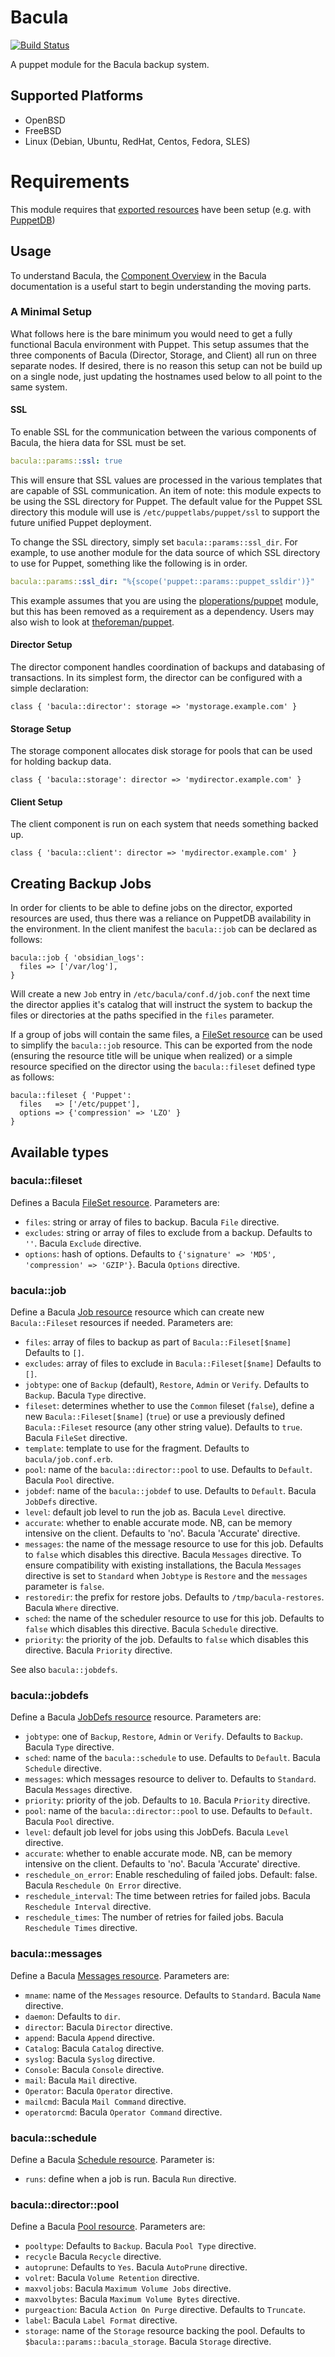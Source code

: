 # Bacula

[![Build Status](https://travis-ci.org/xaque208/puppet-bacula.svg?branch=master)](https://travis-ci.org/xaque208/puppet-bacula.svg?branch=master)

A puppet module for the Bacula backup system.

## Supported Platforms

* OpenBSD
* FreeBSD
* Linux (Debian, Ubuntu, RedHat, Centos, Fedora, SLES)

# Requirements

This module requires that [exported resources] have been setup (e.g. with [PuppetDB])

## Usage

To understand Bacula, the [Component Overview] in the Bacula documentation is a
useful start to begin understanding the moving parts.

### A Minimal Setup

What follows here is the bare minimum you would need to get a fully functional
Bacula environment with Puppet.  This setup assumes that the three components
of Bacula (Director, Storage, and Client) all run on three separate nodes.  If
desired, there is no reason this setup can not be build up on a single node,
just updating the hostnames used below to all point to the same system.

#### SSL

To enable SSL for the communication between the various components of Bacula,
the hiera data for SSL must be set.

```yaml
bacula::params::ssl: true
```

This will ensure that SSL values are processed in the various templates that
are capable of SSL communication.  An item of note: this module expects to be
using the SSL directory for Puppet.  The default value for the Puppet SSL
directory this module will use is `/etc/puppetlabs/puppet/ssl` to support the
future unified Puppet deployment.

To change the SSL directory, simply set `bacula::params::ssl_dir`.  For
example, to use another module for the data source of which SSL directory to
use for Puppet, something like the following is in order.

```yaml
bacula::params::ssl_dir: "%{scope('puppet::params::puppet_ssldir')}"
```

This example assumes that you are using the [ploperations/puppet] module, but
this has been removed as a requirement as a dependency.  Users may also wish to
look at [theforeman/puppet].

#### Director Setup

The director component handles coordination of backups and databasing of
transactions.  In its simplest form, the director can be configured with a
simple declaration:

```Puppet
class { 'bacula::director': storage => 'mystorage.example.com' }
```

#### Storage Setup

The storage component allocates disk storage for pools that can be used for
holding backup data.

```Puppet
class { 'bacula::storage': director => 'mydirector.example.com' }
```

#### Client Setup

The client component is run on each system that needs something backed up.

```Puppet
class { 'bacula::client': director => 'mydirector.example.com' }
```

## Creating Backup Jobs

In order for clients to be able to define jobs on the director, exported
resources are used, thus there was a reliance on PuppetDB availability in the
environment. In the client manifest the `bacula::job` can be declared as
follows:

```puppet
bacula::job { 'obsidian_logs':
  files => ['/var/log'],
}
```

Will create a new `Job` entry in `/etc/bacula/conf.d/job.conf` the next time
the director applies it's catalog that will instruct the system to backup the
files or directories at the paths specified in the `files` parameter.

If a group of jobs will contain the same files, a [FileSet resource] can be
used to simplify the `bacula::job` resource.  This can be exported from the
node (ensuring the resource title will be unique when realized) or a simple
resource specified on the director using the `bacula::fileset` defined type as
follows:

```puppet
bacula::fileset { 'Puppet':
  files   => ['/etc/puppet'],
  options => {'compression' => 'LZO' }
}
```

## Available types

### bacula::fileset

Defines a Bacula [FileSet resource]. Parameters are:

- `files`: string or array of files to backup.
   Bacula `File` directive.
- `excludes`: string or array of files to exclude from a backup.
  Defaults to `''`.  Bacula `Exclude` directive.
- `options`: hash of options.
  Defaults to `{'signature' => 'MD5', 'compression' => 'GZIP'}`.  Bacula `Options` directive.

### bacula::job

Define a Bacula [Job resource] resource which can create new `Bacula::Fileset`
resources if needed. Parameters are:

- `files`: array of files to backup as part of `Bacula::Fileset[$name]`
  Defaults to `[]`.
- `excludes`: array of files to exclude in `Bacula::Fileset[$name]`
  Defaults to `[]`.
- `jobtype`: one of `Backup` (default), `Restore`, `Admin` or `Verify`.
  Defaults to `Backup`. Bacula `Type` directive.
- `fileset`: determines whether to use the `Common` fileset (`false`), define a
   new `Bacula::Fileset[$name]` (`true`) or use a previously
  defined `Bacula::Fileset` resource (any other string value).
  Defaults to `true`. Bacula `FileSet` directive.
- `template`: template to use for the fragment.
  Defaults to `bacula/job.conf.erb`.
- `pool`: name of the `bacula::director::pool` to use.
  Defaults to `Default`. Bacula `Pool` directive.
- `jobdef`: name of the `bacula::jobdef` to use.
  Defaults to `Default`. Bacula `JobDefs` directive.
- `level`: default job level to run the job as.
  Bacula `Level` directive.
- `accurate`: whether to enable accurate mode. NB, can be memory intensive
  on the client.
  Defaults to 'no'. Bacula 'Accurate' directive.
- `messages`: the name of the message resource to use for this job.
  Defaults to `false` which disables this directive. Bacula `Messages` directive.
  To ensure compatibility with existing installations, the Bacula `Messages`
  directive is set to `Standard` when `Jobtype` is `Restore` and the `messages`
  parameter is `false`.
- `restoredir`: the prefix for restore jobs.
  Defaults to `/tmp/bacula-restores`. Bacula `Where` directive.
- `sched`: the name of the scheduler resource to use for this job.
  Defaults to `false` which disables this directive. Bacula `Schedule` directive.
- `priority`: the priority of the job.
  Defaults to `false` which disables this directive. Bacula `Priority` directive.

See also `bacula::jobdefs`.

### bacula::jobdefs

Define a Bacula [JobDefs resource] resource. Parameters are:

- `jobtype`: one of `Backup`, `Restore`, `Admin` or `Verify`.  Defaults to
  `Backup`. Bacula `Type` directive.
- `sched`: name of the `bacula::schedule` to use.  Defaults to `Default`.
  Bacula `Schedule` directive.
- `messages`: which messages resource to deliver to.  Defaults to `Standard`.
  Bacula `Messages` directive.
- `priority`: priority of the job.  Defaults to `10`. Bacula `Priority`
  directive.
- `pool`: name of the `bacula::director::pool` to use.  Defaults to `Default`.
  Bacula `Pool` directive.
- `level`: default job level for jobs using this JobDefs.  Bacula `Level`
  directive.
- `accurate`: whether to enable accurate mode. NB, can be memory intensive on
  the client.  Defaults to 'no'. Bacula 'Accurate' directive.
- `reschedule_on_error`: Enable rescheduling of failed jobs.  Default: false.
  Bacula `Reschedule On Error` directive.
- `reschedule_interval`: The time between retries for failed jobs.  Bacula
  `Reschedule Interval` directive.
- `reschedule_times`: The number of retries  for failed jobs.  Bacula
  `Reschedule Times` directive.

### bacula::messages

Define a Bacula [Messages resource]. Parameters are:

- `mname`: name of the `Messages` resource.
  Defaults to `Standard`. Bacula `Name` directive.
- `daemon`:
  Defaults to `dir`.
- `director`:
  Bacula `Director` directive.
- `append`:
  Bacula `Append` directive.
- `Catalog`:
  Bacula `Catalog` directive.
- `syslog`:
  Bacula `Syslog` directive.
- `Console`:
  Bacula `Console` directive.
- `mail`:
  Bacula `Mail` directive.
- `Operator`:
  Bacula `Operator` directive.
- `mailcmd`:
  Bacula `Mail Command` directive.
- `operatorcmd`:
  Bacula `Operator Command` directive.

### bacula::schedule

Define a Bacula [Schedule resource]. Parameter is:

- `runs`: define when a job is run.
   Bacula `Run` directive.

### bacula::director::pool

Define a Bacula [Pool resource]. Parameters are:

- `pooltype`:
  Defaults to `Backup`. Bacula `Pool Type` directive.
- `recycle`
  Bacula `Recycle` directive.
- `autoprune`:
   Defaults to `Yes`. Bacula `AutoPrune` directive.
- `volret`:
  Bacula `Volume Retention` directive.
- `maxvoljobs`:
  Bacula `Maximum Volume Jobs` directive.
- `maxvolbytes`:
  Bacula `Maximum Volume Bytes` directive.
- `purgeaction`:
  Bacula `Action On Purge` directive.
  Defaults to `Truncate`.
- `label`:
  Bacula `Label Format` directive.
- `storage`: name of the `Storage` resource backing the pool.
  Defaults to `$bacula::params::bacula_storage`. Bacula `Storage` directive.


[Component Overview]: http://www.bacula.org/7.0.x-manuals/en/main/What_is_Bacula.html#SECTION00220000000000000000
[FileSet resource]: http://www.bacula.org/7.0.x-manuals/en/main/Configuring_Director.html#SECTION001570000000000000000
[exported resources]: https://docs.puppetlabs.com/puppet/latest/reference/lang_exported.html
[PuppetDB]: https://docs.puppetlabs.com/puppetdb
[JobDefs resource]: http://www.bacula.org/7.0.x-manuals/en/main/Configuring_Director.html#SECTION001540000000000000000
[Pool resource]: http://www.bacula.org/7.0.x-manuals/en/main/Configuring_Director.html#SECTION0015150000000000000000
[Schedule resource]: http://www.bacula.org/7.0.x-manuals/en/main/Configuring_Director.html#SECTION001550000000000000000
[Job resource]: http://www.bacula.org/7.0.x-manuals/en/main/Configuring_Director.html#SECTION001530000000000000000
[Messages resource]: http://www.bacula.org/7.0.x-manuals/en/main/Configuring_Director.html#SECTION001530000000000000000
[ploperations/puppet]: https://forge.puppetlabs.com/ploperations/puppet
[theforeman/puppet]: https://forge.puppetlabs.com/theforeman/puppet

